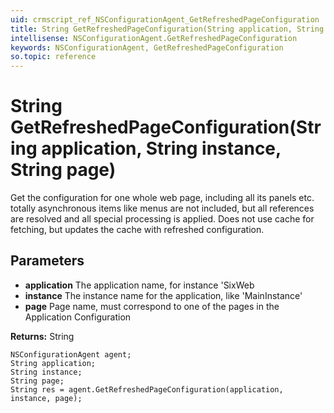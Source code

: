 ```yaml
---
uid: crmscript_ref_NSConfigurationAgent_GetRefreshedPageConfiguration
title: String GetRefreshedPageConfiguration(String application, String instance, String page)
intellisense: NSConfigurationAgent.GetRefreshedPageConfiguration
keywords: NSConfigurationAgent, GetRefreshedPageConfiguration
so.topic: reference
---
```


# String GetRefreshedPageConfiguration(String application, String instance, String page)

Get the configuration for one whole web page, including all its panels etc.  totally asynchronous items like menus are not included, but all references are resolved and all special processing is applied. Does not use cache for fetching, but updates the cache with refreshed configuration.

## Parameters

* **application** The application name, for instance 'SixWeb
* **instance** The instance name for the application, like 'MainInstance'
* **page** Page name, must correspond to one of the pages in the Application Configuration

**Returns:** String

```crmscript
NSConfigurationAgent agent;
String application;
String instance;
String page;
String res = agent.GetRefreshedPageConfiguration(application, instance, page);
```

